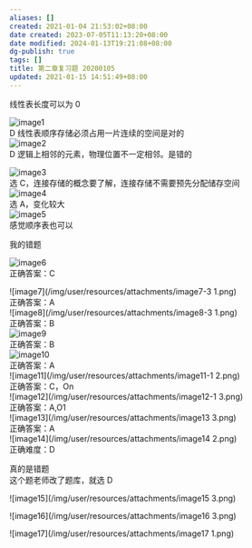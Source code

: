 ```yaml
---
aliases: []
created: 2021-01-04 21:53:02+08:00
date created: 2023-07-05T11:13:20+08:00
date modified: 2024-01-13T19:21:08+08:00
dg-publish: true
tags: []
title: 第二章复习题 20200105
updated: 2021-01-15 14:51:49+08:00
---
```


线性表长度可以为 0

![image1](/img/user/resources/attachments/image1-47.png)  
D 线性表顺序存储必须占用一片连续的空间是对的  
![image2](/img/user/resources/attachments/image2-23.png)  
D 逻辑上相邻的元素，物理位置不一定相邻。是错的

![image3](/img/user/resources/attachments/image3-13.png)  
选 C，连接存储的概念要了解，连接存储不需要预先分配储存空间  
![image4](/img/user/resources/attachments/image4-10.png)  
选 A，变化较大  
![image5](/img/user/resources/attachments/image5-7.png)  
感觉顺序表也可以

我的错题

![image6](/img/user/resources/attachments/image6-6.png)  
正确答案：C

![image7](/img/user/resources/attachments/image7-3 1.png)  
正确答案：A  
![image8](/img/user/resources/attachments/image8-3 1.png)  
正确答案：B  
![image9](/img/user/resources/attachments/image9-3.png)  
正确答案：B  
![image10](/img/user/resources/attachments/image10-3.png)  
正确答案：A  
![image11](/img/user/resources/attachments/image11-1 2.png)  
正确答案：C，On  
![image12](/img/user/resources/attachments/image12-1 3.png)  
正确答案：A,O1  
![image13](/img/user/resources/attachments/image13 3.png)  
正确答案：A  
![image14](/img/user/resources/attachments/image14 2.png)  
正确难度：D

真的是错题  
这个题老师改了题库，就选 D

![image15](/img/user/resources/attachments/image15 3.png)

![image16](/img/user/resources/attachments/image16 3.png)

![image17](/img/user/resources/attachments/image17 1.png)